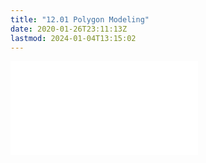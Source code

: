 ```yaml
---
title: "12.01 Polygon Modeling"
date: 2020-01-26T23:11:13Z
lastmod: 2024-01-04T13:15:02
---
```


![Link to included file content](../../../../3d-modeling/polygon-mesh-3d-modeling-basics.md)
